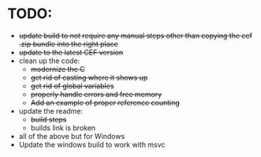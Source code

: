 # TODO:
 - ~~update build to not require any manual steps other than
   copying the cef .zip bundle into the right place~~
 - ~~update to the latest CEF version~~
 - clean up the code:
    - ~~modernize the C~~
    - ~~get rid of casting where it shows up~~
    - ~~get rid of global variables~~
    - ~~properly handle errors and free memory~~
    - ~~Add an example of proper reference counting~~
 - update the readme:
    - ~~build steps~~
    - builds link is broken
 - all of the above but for Windows
 - Update the windows build to work with msvc


